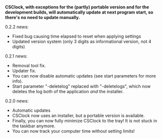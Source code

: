 **CSClock, with exceptions for the (partly) portable version and for the development builds, will automatically update at next program start, so there's no need to update manually.**  
  
0.2.2 news:
- Fixed bug causing time elapsed to reset when applying settings
- Updated version system (only 3 digits as informational version, not 4 digits)

0.2.1 news:
- Removal tool fix.
- Updater fix.
- You can now disable automatic updates (see start parameters for more info).
- Start parameter "-deletelog" replaced with "-deletelogs", which now deletes the log both of the application *and* the installer.

0.2.0 news:
- Automatic updates
- CSClock now uses an installer, but a portable version is available.
- Finally, you can now fully minimize CSClock to the tray! It is not stuck in the taskbar anymore.
- You can now track your computer time without setting limits!
